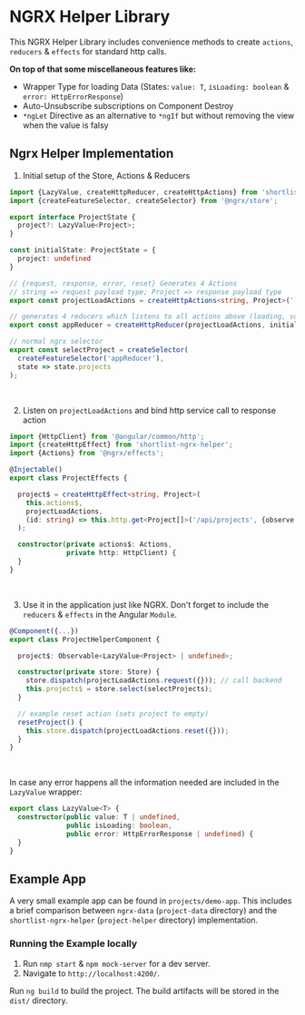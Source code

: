 # NGRX Helper Library

This NGRX Helper Library includes convenience methods to create `actions`, `reducers` & `effects` for standard http calls.

**On top of that some miscellaneous features like:**

* Wrapper Type for loading Data (States: `value: T`, `isLoading: boolean` & `error: HttpErrorResponse`)
* Auto-Unsubscribe subscriptions on Component Destroy
* `*ngLet` Directive as an alternative to `*ngIf` but without removing the view when the value is falsy

## Ngrx Helper Implementation

1. Initial setup of the Store, Actions & Reducers

````typescript
import {LazyValue, createHttpReducer, createHttpActions} from 'shortlist-ngrx-helper';
import {createFeatureSelector, createSelector} from '@ngrx/store';

export interface ProjectState {
  project?: LazyValue<Project>;
}

const initialState: ProjectState = {
  project: undefined
}

// {request, response, error, reset} Generates 4 Actions
// string => request payload type; Project => response payload type
export const projectLoadActions = createHttpActions<string, Project>('[PROJECT] Project by ID');

// generates 4 reducers which listens to all actions above (loading, value, error, empty)
export const appReducer = createHttpReducer(projectLoadActions, initialState, 'project');

// normal ngrx selector
export const selectProject = createSelector(
  createFeatureSelector('appReducer'),
  state => state.projects
);
````

<br>

2. Listen on `projectLoadActions` and bind http service call to response action

````typescript
import {HttpClient} from '@angular/common/http';
import {createHttpEffect} from 'shortlist-ngrx-helper';
import {Actions} from '@ngrx/effects';

@Injectable()
export class ProjectEffects {

  project$ = createHttpEffect<string, Project>(
    this.actions$,
    projectLoadActions,
    (id: string) => this.http.get<Project[]>('/api/projects', {observe: 'response'})
  );

  constructor(private actions$: Actions,
              private http: HttpClient) {
  }
}
````

<br>

3. Use it in the application just like NGRX. Don't forget to include the `reducers` & `effects` in the Angular `Module`.

````typescript
@Component({...})
export class ProjectHelperComponent {

  project$: Observable<LazyValue<Project> | undefined>;

  constructor(private store: Store) {
    store.dispatch(projectLoadActions.request({})); // call backend
    this.projects$ = store.select(selectProjects);
  }

  // example reset action (sets project to empty)
  resetProject() {
    this.store.dispatch(projectLoadActions.reset({}));
  }
}
````

<br>

In case any error happens all the information needed are included in the `LazyValue` wrapper:

````typescript
export class LazyValue<T> {
  constructor(public value: T | undefined,
              public isLoading: boolean,
              public error: HttpErrorResponse | undefined) {
  }
}
````

## Example App

A very small example app can be found in `projects/demo-app`. This includes a brief comparison between `ngrx-data` (`project-data` directory)
and the `shortlist-ngrx-helper` (`project-helper` directory) implementation.

### Running the Example locally

1. Run `nmp start` & `npm mock-server` for a dev server.
2. Navigate to `http://localhost:4200/`.

Run `ng build` to build the project. The build artifacts will be stored in the `dist/` directory.
